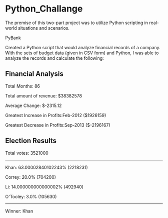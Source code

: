 # Python_Challange

The premise of this two-part project was to utilize Python scripting in real-world situations and scenarios.

PyBank

Created a Python script that would analyze financial records of a company. With the sets of budget data (given in CSV form) and Python, I was able to analyze the records and calculate the following:

Financial Analysis 
 -----------------------------------------------  
Total Months: 86

Total amount of revenue: $38382578

Average Change: $-2315.12

Greatest Increase in Profits:Feb-2012 ($1926159)

Greatest Decrease in Profits:Sep-2013 ($-2196167)

Election Results
--------------------------

Total votes: 3521000

--------------------------

Khan: 63.00002840102243% (2218231)

Correy: 20.0% (704200)

Li: 14.000000000000002% (492940)

O'Tooley: 3.0% (105630)

--------------------------

Winner: Khan
